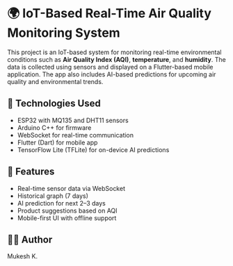 # 🌍 IoT-Based Real-Time Air Quality Monitoring System

This project is an IoT-based system for monitoring real-time environmental conditions such as **Air Quality Index (AQI)**, **temperature**, and **humidity**. The data is collected using sensors and displayed on a Flutter-based mobile application. The app also includes AI-based predictions for upcoming air quality and environmental trends.

## 🔧 Technologies Used
- ESP32 with MQ135 and DHT11 sensors
- Arduino C++ for firmware
- WebSocket for real-time communication
- Flutter (Dart) for mobile app
- TensorFlow Lite (TFLite) for on-device AI predictions

## 📱 Features
- Real-time sensor data via WebSocket
- Historical graph (7 days)
- AI prediction for next 2–3 days
- Product suggestions based on AQI
- Mobile-first UI with offline support

## 👨‍💻 Author
Mukesh K.  

